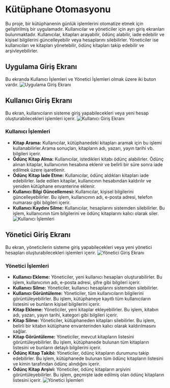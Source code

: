 # Kütüphane Otomasyonu
Bu proje, bir kütüphanenin günlük işlemlerini otomatize etmek için geliştirilmiş bir uygulamadır. Kullanıcılar ve yöneticiler için ayrı giriş ekranları bulunmaktadır. Kullanıcılar, kitapları arayabilir, ödünç alabilir, iade edebilir ve kişisel bilgilerini güncelleyebilir veya hesaplarını silebilirler. Yöneticiler ise kullanıcıları ve kitapları yönetebilir, ödünç kitapları takip edebilir ve arşivleyebilirler.

## Uygulama Giriş Ekranı
Bu ekranda Kullanıcı İşlemleri ve Yönetici İşlemleri olmak üzere iki buton vardır.
![Uygulama Giriş Ekranı](https://r.resimlink.com/38FtDA4PzR.jpg)

## Kullanıcı Giriş Ekranı
Bu ekran, kullanıcıların sisteme giriş yapabilecekleri veya yeni hesap oluşturabilecekleri işlemleri içerir.
![Kullanıcı Giriş Ekranı](https://r.resimlink.com/5E4nUy3A.jpg)

### Kullanıcı İşlemleri
* **Kitap Arama:** Kullanıcılar, kütüphanedeki kitapları aramak için bu işlemi kullanabilirler.Arama sonuçları, kitapların adı, yazarı, yayın tarihi vb. bilgileri içerir.
* **Ödünç Kitap Alma:** Kullanıcılar, istedikleri kitabı ödünç alabilirler. Ödünç alınan kitaplar, kullanıcının hesabına eklenir ve belirli bir süre sonra iade edilmek üzere işaretlenir.
* **Ödünç Kitap İade Etme:** Kullanıcılar, ödünç aldıkları kitapları iade edebilirler. İade edilen kitaplar, kullanıcının hesabından kaldırılır ve yeniden kütüphane envanterine eklenir.
* **Kullanıcı Bilgi Güncellemesi:** Kullanıcılar, kişisel bilgilerini güncelleyebilirler. Bu işlem, kullanıcının adı, e-posta adresi, telefon numarası gibi bilgileri içerir.
* **Kullanıcı Kaydını Silme:** Kullanıcılar, hesaplarını sistemden silebilirler. Bu işlem, kullanıcının tüm bilgilerini ve ödünç kitaplarını kalıcı olarak siler.
![Kullanıcı İşlemleri](https://r.resimlink.com/khYqNEZQT.jpg)

## Yönetici Giriş Ekranı
Bu ekran, yöneticilerin sisteme giriş yapabilecekleri veya yeni yönetici hesapları oluşturabilecekleri işlemleri içerir.
![Yönetici Giriş Ekranı](https://r.resimlink.com/ksjhdvi2N6K.jpg)

### Yönetici İşlemleri
* **Kullanıcı Ekleme:** Yöneticiler, yeni kullanıcı hesapları oluşturabilirler. Bu işlem, kullanıcının adı, e-posta adresi, şifre gibi bilgileri içerir.
* **Kullanıcı Silme:** Yöneticiler, kullanıcı hesaplarını sistemden silebilirler.
* **Kullanıcı Görüntüleme:** Yöneticiler, tüm kullanıcıların bilgilerini görüntüleyebilirler. Bu işlem, kütüphaneye kayıtlı tüm kullanıcıların listesini ve bunların kişisel bilgilerini içerir.
* **Kitap Ekleme:** Yöneticiler, yeni kitaplar ekleyebilirler. Bu işlem, kitabın adı, yazarı, yayın tarihi, kategori gibi bilgileri içerir.
* **Kitap Silme:** Yöneticiler, kütüphaneden kitapları silebilirler. Bu işlem, belirli bir kitabın kütüphane envanterinden kalıcı olarak kaldırılmasını sağlar.
* **Kitap Görüntüleme:** Yöneticiler, mevcut kitapların listesini görüntüleyebilirler. Bu işlem, kütüphanede bulunan tüm kitapların listesini ve bunların detaylı bilgilerini içerir.
* **Ödünç Kitap Takibi:** Yöneticiler, ödünç kitapların durumunu takip edebilirler. Bu işlem, kütüphanede bulunan tüm ödünç kitapların listesini ve kimin tarafından ödünç alındığını içerir.
* **Ödünç Kitap Arşivi:** Yöneticiler, ödünç kitapların arşivini görüntüleyebilirler. Bu işlem, geçmişte iade edilmiş olan ödünç kitapların listesini içerir.
![Yönetici İşlemleri](https://r.resimlink.com/cFpOH.jpg)

